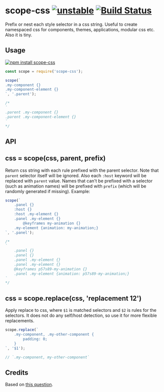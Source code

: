 # scope-css [![unstable](https://img.shields.io/badge/stability-unstable-green.svg)](http://github.com/badges/stability-badges) [![Build Status](https://img.shields.io/travis/dy/scope-css.svg)](https://travis-ci.org/dy/scope-css)

Prefix or nest each style selector in a css string. Useful to create namespaced css for components, themes, applications, modular css etc. Also it is tiny.

## Usage

[![npm install scope-css](https://nodei.co/npm/scope-css.png?mini=true)](https://npmjs.org/package/scope-css/)

```js
const scope = require('scope-css');

scope(`
.my-component {}
.my-component-element {}
`, '.parent');

/*
`
.parent .my-component {}
.parent .my-component-element {}
`
*/
```

## API

## css = scope(css, parent, prefix)

Return css string with each rule prefixed with the parent selector. Note that `parent` selector itself will be ignored. Also each `:host` keyword will be replaced with `parent` value. Names that can't be prefixed with a selector (such as animation names) will be prefixed with `prefix` (which will be randomly generated if missing). Example:

```js
scope(`
	.panel {}
	:host {}
	:host .my-element {}
	.panel .my-element {}
        @keyframes my-animation {}
	.my-element {animation: my-animation;}
`, '.panel');

/*
`
	.panel {}
	.panel {}
	.panel .my-element {}
	.panel .my-element {}
	@keyframes p57s89-my-animation {}
	.panel .my-element {animation: p57s89-my-animation;}
`
*/
```

## css = scope.replace(css, 'replacement $1$2')

Apply replace to css, where `$1` is matched selectors and `$2` is rules for the selectors. It does not do any self/host detection, so use it for more flexible replacements.

```js
scope.replace(`
	.my-component, .my-other-component {
		padding: 0;
	}
`, '$1');

// `.my-component, my-other-component`
```

## Credits

Based on [this question](http://stackoverflow.com/questions/12575845/what-is-the-regex-of-a-css-selector).
